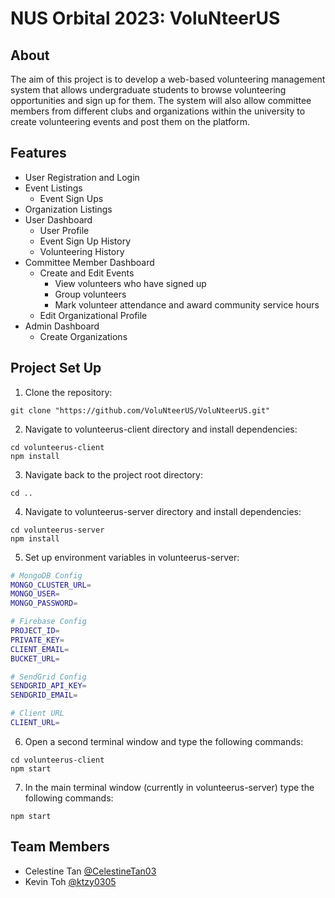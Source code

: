 # NUS Orbital 2023: VoluNteerUS
## About
The aim of this project is to develop a web-based volunteering management system that allows undergraduate students to browse volunteering opportunities and sign up for them. The system will also allow committee members from different clubs and organizations within the university to create volunteering events and post them on the platform.

## Features
- User Registration and Login
- Event Listings
    - Event Sign Ups
- Organization Listings
- User Dashboard
    - User Profile
    - Event Sign Up History
    - Volunteering History
- Committee Member Dashboard
    - Create and Edit Events
        - View volunteers who have signed up
        - Group volunteers
        - Mark volunteer attendance and award community service hours
    - Edit Organizational Profile
- Admin Dashboard
    - Create Organizations

## Project Set Up
1. Clone the repository:

```shell
git clone "https://github.com/VoluNteerUS/VoluNteerUS.git"
```

2. Navigate to volunteerus-client directory and install dependencies:
```shell
cd volunteerus-client
npm install
```

3. Navigate back to the project root directory:
```shell
cd ..
```

4. Navigate to volunteerus-server directory and install dependencies:
```shell
cd volunteerus-server
npm install
```

5. Set up environment variables in volunteerus-server:
```bash
# MongoDB Config
MONGO_CLUSTER_URL=
MONGO_USER=
MONGO_PASSWORD=

# Firebase Config
PROJECT_ID=
PRIVATE_KEY=
CLIENT_EMAIL=
BUCKET_URL=

# SendGrid Config
SENDGRID_API_KEY=
SENDGRID_EMAIL=

# Client URL
CLIENT_URL=
```

6. Open a second terminal window and type the following commands:
```shell
cd volunteerus-client
npm start
```

7. In the main terminal window (currently in volunteerus-server) type the following commands:
```shell
npm start
```


## Team Members
- Celestine Tan [@CelestineTan03](https://github.com/CelestineTan03)
- Kevin Toh [@ktzy0305](https://github.com/ktzy0305)
